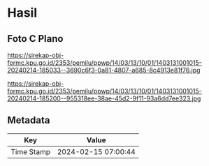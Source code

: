 # Hasil

## Foto C Plano

https://sirekap-obj-formc.kpu.go.id/2353/pemilu/ppwp/14/03/13/10/01/1403131001015-20240214-185033--3690c6f3-0a81-4807-a685-8c4913e81f76.jpg

https://sirekap-obj-formc.kpu.go.id/2353/pemilu/ppwp/14/03/13/10/01/1403131001015-20240214-185200--955318ee-38ae-45d2-9f11-93a6dd7ee323.jpg


## Metadata

| Key        | Value               |
| ---------- | ------------------- |
| Time Stamp | 2024-02-15 07:00:44 |



